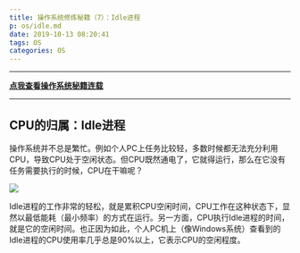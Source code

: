 ```yaml
---
title: 操作系统修炼秘籍（7）：Idle进程
p: os/idle.md
date: 2019-10-13 08:20:41
tags: OS
categories: OS
---
```



-----------

**[点我查看操作系统秘籍连载](https://www.junmajinlong.com/os/index/)**

-----------


## CPU的归属：Idle进程

操作系统并不总是繁忙。例如个人PC上任务比较轻，多数时候都无法充分利用CPU，导致CPU处于空闲状态。但CPU既然通电了，它就得运行，那么在它没有任务需要执行的时候，CPU在干嘛呢？

![](/img/os/733013-20191013212246735-1349895855.jpg)

Idle进程的工作非常的轻松，就是累积CPU空闲时间，CPU工作在这种状态下，显然以最低能耗（最小频率）的方式在运行。另一方面，CPU执行Idle进程的时间，就是它的空闲时间。也正因为如此，个人PC机上（像Windows系统）查看到的Idle进程的CPU使用率几乎总是90%以上，它表示CPU的空闲程度。

